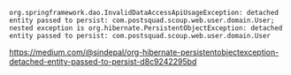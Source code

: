 ```
org.springframework.dao.InvalidDataAccessApiUsageException: detached entity passed to persist: com.postsquad.scoup.web.user.domain.User; nested exception is org.hibernate.PersistentObjectException: detached entity passed to persist: com.postsquad.scoup.web.user.domain.User
```

https://medium.com/@sindepal/org-hibernate-persistentobjectexception-detached-entity-passed-to-persist-d8c9242295bd
